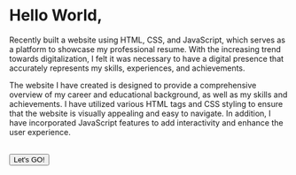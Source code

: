 <h1>Hello World,</h1>

<p1>Recently built a website using HTML, CSS, and JavaScript, which serves as a platform to showcase my professional resume. With the increasing trend towards digitalization, I felt it was necessary to have a digital presence that accurately represents my skills, experiences, and achievements.</p1>

<p2>The website I have created is designed to provide a comprehensive overview of my career and educational background, as well as my skills and achievements. I have utilized various HTML tags and CSS styling to ensure that the website is visually appealing and easy to navigate. In addition, I have incorporated JavaScript features to add interactivity and enhance the user experience.</p2>
<br>
<br>
<div class="btns">
        <button type="submit"><a href="home.html" style="text-decoration: none; color: black; ">Let's GO!</a></button>
    </div> 
